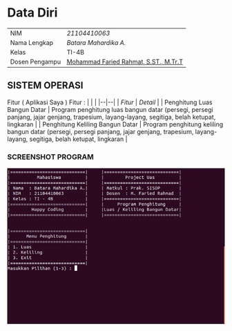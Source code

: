 # Data Diri

|  |  |
|--|--|
| NIM | *21104410063* |
| Nama Lengkap | *Batara Mahardika A.* |
| Kelas | TI-4B |
| Dosen Pengampu | [Mohammad Faried Rahmat, S.ST., M.Tr.T](https://github.com/mrhmt80) |

## SISTEM OPERASI
Fitur ( Aplikasi Saya )
Fitur : 
|  |  |
|--|--|
| *Fitur* | *Detail* |
| Penghitung Luas Bangun Datar | Program penghitung luas bangun datar (persegi, persegi panjang, jajar genjang, trapesium, layang-layang, segitiga, belah ketupat, lingkaran |
| Penghitung Keliling Bangun Datar | Program penghitung keliling bangun datar (persegi, persegi panjang, jajar genjang, trapesium, layang-layang, segitiga, belah ketupat, lingkaran |

### SCREENSHOT PROGRAM
![Aplikasi Gue](https://github.com/BataraMahardika/UAS-PraktikumSistemOperasi/blob/main/UAS.png)
